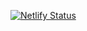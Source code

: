 [![Netlify Status](https://api.netlify.com/api/v1/badges/fb94ece5-445b-4d26-8e1c-7caa6a77ca13/deploy-status)](https://app.netlify.com/sites/portfolio-profiler/deploys)
